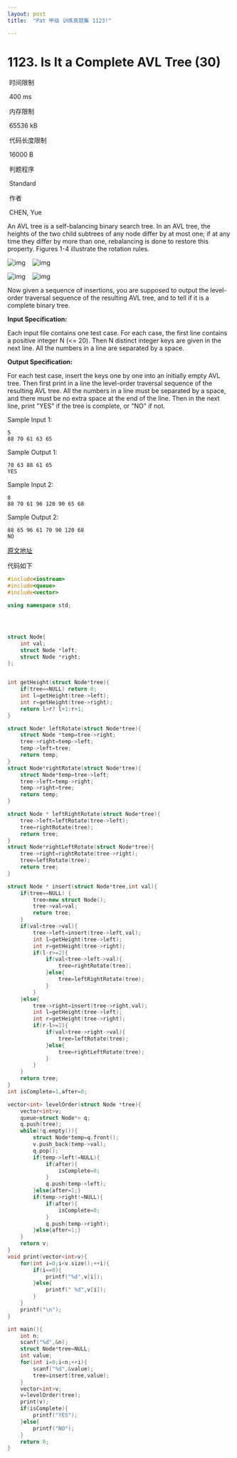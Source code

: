 ```yaml
---
layout: post
title:  "Pat 甲级 训练真题集 1123!"

---
```

# 1123. Is It a Complete AVL Tree (30)

​    时间限制  

​    400 ms

​    内存限制  

​    65536 kB

​    代码长度限制  

​    16000 B

​      判题程序    

​      Standard    

​      作者    

​      CHEN, Yue

An AVL tree is a self-balancing binary search tree.  In an AVL tree, the heights of the two child subtrees of any node differ by at most one; if at any time they differ by more than one, rebalancing is done to restore this property.  Figures 1-4 illustrate the rotation rules.

![img](https://www.patest.cn/upload/mr_ohesevgnyny.jpg)    ![img](https://www.patest.cn/upload/mr_ohesfdbkaep.jpg)

![img](https://www.patest.cn/upload/mr_oheseymzi13.jpg)    ![img](https://www.patest.cn/upload/mr_ohesfjddti2.jpg)

Now given a sequence of insertions, you are supposed to output the level-order traversal sequence of the resulting AVL tree, and to tell if it is a complete binary tree.

**Input Specification:**

Each input file contains one test case.  For each case, the first line contains a positive integer N (<= 20).  Then N distinct integer keys are given in the next line.  All the numbers in a line are separated by a space.

**Output Specification:**

For each test case, insert the keys one by one into an initially empty AVL tree.  Then first print in a line the level-order traversal sequence of the resulting AVL tree.  All the numbers in a line must be separated by a space, and there must be no extra space at the end of the line.  Then in the next line, print "YES" if the tree is complete, or "NO" if not.

Sample Input 1:

```
5
88 70 61 63 65

```

Sample Output 1:

```
70 63 88 61 65
YES

```

Sample Input 2:

```
8
88 70 61 96 120 90 65 68

```

Sample Output 2:

```
88 65 96 61 70 90 120 68
NO
```

[原文地址](http://www.liuchuo.net/archives/2732)

代码如下

```c++
#include<iostream>
#include<queue>
#include<vector>

using namespace std;




struct Node{
	int val;
	struct Node *left;
	struct Node *right;
};


int getHeight(struct Node*tree){
	if(tree==NULL) return 0;
	int l=getHeight(tree->left);
	int r=getHeight(tree->right);
	return l>r? l+1:r+1;
}

struct Node* leftRotate(struct Node*tree){
	struct Node *temp=tree->right;
	tree->right=temp->left;
	temp->left=tree;
	return temp;
}
struct Node*rightRotate(struct Node*tree){
	struct Node*temp=tree->left;
	tree->left=temp->right;
	temp->right=tree;
	return temp;
}

struct Node * leftRightRotate(struct Node*tree){
	tree->left=leftRotate(tree->left);
	tree=rightRotate(tree);
	return tree;
}
struct Node*rightLeftRotate(struct Node*tree){
	tree->right=rightRotate(tree->right);
	tree=leftRotate(tree);
	return tree;
}

struct Node * insert(struct Node*tree,int val){
	if(tree==NULL) {
		tree=new struct Node();
		tree->val=val;
		return tree;
	}
	if(val<tree->val){
		tree->left=insert(tree->left,val);
		int l=getHeight(tree->left);
		int r=getHeight(tree->right);
		if(l-r>=2){
			if(val<tree->left->val){
				tree=rightRotate(tree);
			}else{
				tree=leftRightRotate(tree);
			}
		}
	}else{
		tree->right=insert(tree->right,val);
		int l=getHeight(tree->left);
		int r=getHeight(tree->right);
		if(r-l>=2){
			if(val>tree->right->val){
				tree=leftRotate(tree);
			}else{
				tree=rightLeftRotate(tree);
			}
		}
	}
	return tree;
}
int isComplete=1,after=0;

vector<int> levelOrder(struct Node *tree){
	vector<int>v;
	queue<struct Node*> q;
	q.push(tree);
	while(!q.empty()){
		struct Node*temp=q.front();
		v.push_back(temp->val);
		q.pop();
		if(temp->left!=NULL){
			if(after){
				isComplete=0;
			}
			q.push(temp->left);
		}else{after=1;}
		if(temp->right!=NULL){
			if(after){
				isComplete=0;
			}
			q.push(temp->right);
		}else{after=1;}
	}
	return v;
}
void print(vector<int>v){
	for(int i=0;i<v.size();++i){
		if(i==0){
			printf("%d",v[i]);
		}else{
			printf(" %d",v[i]);
		}
	}
	printf("\n");
}

int main(){
	int n;
	scanf("%d",&n);
	struct Node*tree=NULL;
	int value;
	for(int i=0;i<n;++i){
		scanf("%d",&value);
		tree=insert(tree,value);
	}
	vector<int>v;
	v=levelOrder(tree);
	print(v);
	if(isComplete){
		printf("YES");
	}else{
		printf("NO");
	}
	return 0;
}
```


